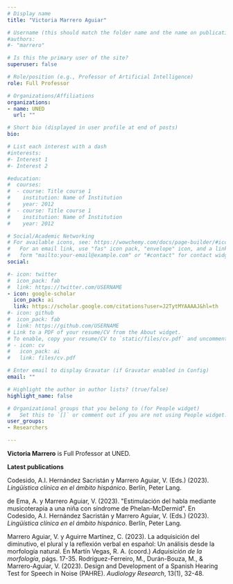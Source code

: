 ```yaml
---
# Display name
title: "Victoria Marrero Aguiar"

# Username (this should match the folder name and the name on publications)
#authors:
#- "marrero"

# Is this the primary user of the site?
superuser: false

# Role/position (e.g., Professor of Artificial Intelligence)
role: Full Professor

# Organizations/Affiliations
organizations:
- name: UNED
  url: ""

# Short bio (displayed in user profile at end of posts)
bio: 

# List each interest with a dash
#interests:
#- Interest 1
#- Interest 2

#education:
#  courses:
#  - course: Title course 1
#    institution: Name of Institution
#    year: 2012
#  - course: Title course 1
#    institution: Name of Institution
#    year: 2012

# Social/Academic Networking
# For available icons, see: https://wowchemy.com/docs/page-builder/#icons
#   For an email link, use "fas" icon pack, "envelope" icon, and a link in the
#   form "mailto:your-email@example.com" or "#contact" for contact widget.
social:

#- icon: twitter
#  icon_pack: fab
#  link: https://twitter.com/USERNAME
- icon: google-scholar
  icon_pack: ai
  link: https://scholar.google.com/citations?user=J2TytMYAAAAJ&hl=th
#- icon: github
#  icon_pack: fab
#  link: https://github.com/USERNAME
# Link to a PDF of your resume/CV from the About widget.
# To enable, copy your resume/CV to `static/files/cv.pdf` and uncomment the lines below.
# - icon: cv
#   icon_pack: ai
#   link: files/cv.pdf

# Enter email to display Gravatar (if Gravatar enabled in Config)
email: ""

# Highlight the author in author lists? (true/false)
highlight_name: false

# Organizational groups that you belong to (for People widget)
#   Set this to `[]` or comment out if you are not using People widget.
user_groups:
- Researchers

---
```

**Victoria Marrero** is Full Professor at UNED. 

**Latest publications**

Codesido, A.I. Hernández Sacristán y Marrero Aguiar, V. (Eds.) (2023). *Lingüística clínica en el ámbito hispánico*. Berlín, Peter Lang. 

de Ema, A. y Marrero Aguiar, V. (2023). "Estimulación del habla mediante musicoterapia a una niña con síndrome de Phelan-McDermid". En Codesido, A.I. Hernández Sacristán y Marrero Aguiar, V. (Eds.) (2023). *Lingüística clínica en el ámbito hispánico*. Berlín, Peter Lang. 

Marrero Aguiar, V. y Aguirre Martínez, C. (2023). La adquisición del diminutivo, el plural y la reflexión verbal en español: Un análisis desde la morfología natural. En Martín Vegas, R. A. (coord.) *Adquisición de la morfología*, págs. 17-35.
Rodríguez-Ferreiro, M., Durán-Bouza, M., & Marrero-Aguiar, V. (2023). Design and Development of a Spanish Hearing Test for Speech in Noise (PAHRE). *Audiology Research*, 13(1), 32-48.
